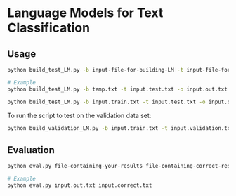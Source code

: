 # Language Models for Text Classification

## Usage

```sh
python build_test_LM.py -b input-file-for-building-LM -t input-file-for-testing-LM -o output-file

# Example
python build_test_LM.py -b temp.txt -t input.test.txt -o input.out.txt

python build_test_LM.py -b input.train.txt -t input.test.txt -o input.out.txt
```

To run the script to test on the validation data set:

```sh
python build_validation_LM.py -b input.train.txt -t input.validation.txt -o input.out.txt
```

## Evaluation

```sh
python eval.py file-containing-your-results file-containing-correct-results

# Example
python eval.py input.out.txt input.correct.txt
```
